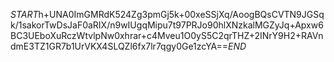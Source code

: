$START$h+UNA0ImGMRdK524Zg3pmGj5k+00xeSSjXq/AoogBQsCVTN9JGSqk/1sakorTwDsJaF0aRIX/n9wIUgqMipu7t97PRJo90hlXNzkalMGZyJq+Apxw6BC3UEboXuRczWtvlpNw0xhrar+c4Mveu1O0yS5C2qrTHZ+2INrY9H2+RAVndmE3TZ1GR7b1UrVKX4SLQZl6fx7lr7qgy0Ge1zcYA==$END$